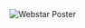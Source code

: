 <img src="https://github.com/Software-Engineering-Society-MUET/Webstar-2022/blob/main/webstar_poster.png" alt="Webstar Poster">
